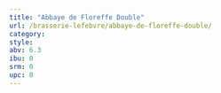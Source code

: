 ```yaml
---
title: "Abbaye de Floreffe Double"
url: /brasserie-lefebvre/abbaye-de-floreffe-double/
category: 
style: 
abv: 6.3
ibu: 0
srm: 0
upc: 0
---
```


